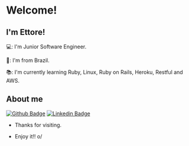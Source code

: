 # Welcome!

## I'm Ettore!

💻: I'm Junior Software Engineer.

🏡: I'm from Brazil.

📚: I'm currently learning Ruby, Linux, Ruby on Rails, Heroku, Restful and AWS.

## About me

[![Github Badge](https://img.shields.io/badge/-Github-000?style=flat-square&logo=Github&logoColor=white&link=https://github.com/EttoreScolar)](https://github.com/EttoreScolar)
[![Linkedin Badge](https://img.shields.io/badge/-LinkedIn-blue?style=flat-square&logo=Linkedin&logoColor=white&link=https://www.linkedin.com/in/ettore-scolar-neto-2550101b1/)](https://www.linkedin.com/in/ettore-scolar-neto-2550101b1/)


- Thanks for visiting.

- Enjoy it!! o/
